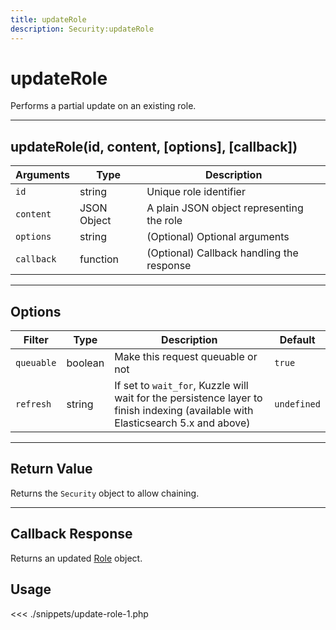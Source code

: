 ```yaml
---
title: updateRole
description: Security:updateRole
---
```


# updateRole

Performs a partial update on an existing role.

---

## updateRole(id, content, [options], [callback])

| Arguments  | Type        | Description                               |
| ---------- | ----------- | ----------------------------------------- |
| `id`       | string      | Unique role identifier                    |
| `content`  | JSON Object | A plain JSON object representing the role |
| `options`  | string      | (Optional) Optional arguments             |
| `callback` | function    | (Optional) Callback handling the response |

---

## Options

| Filter     | Type    | Description                                                                                                                      | Default     |
| ---------- | ------- | -------------------------------------------------------------------------------------------------------------------------------- | ----------- |
| `queuable` | boolean | Make this request queuable or not                                                                                                | `true`      |
| `refresh`  | string  | If set to `wait_for`, Kuzzle will wait for the persistence layer to finish indexing (available with Elasticsearch 5.x and above) | `undefined` |

---

## Return Value

Returns the `Security` object to allow chaining.

---

## Callback Response

Returns an updated [Role](/sdk/php/3/role) object.

## Usage

<<< ./snippets/update-role-1.php
